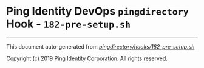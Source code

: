 
# Ping Identity DevOps `pingdirectory` Hook - `182-pre-setup.sh`

---
This document auto-generated from _[pingdirectory/hooks/182-pre-setup.sh](https://github.com/pingidentity/pingidentity-docker-builds/blob/master/pingdirectory/hooks/182-pre-setup.sh)_

Copyright (c)  2019 Ping Identity Corporation. All rights reserved.
